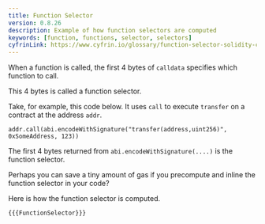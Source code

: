 ```yaml
---
title: Function Selector
version: 0.8.26
description: Example of how function selectors are computed
keywords: [function, functions, selector, selectors]
cyfrinLink: https://www.cyfrin.io/glossary/function-selector-solidity-code-example
---
```


When a function is called, the first 4 bytes of `calldata` specifies which function to call.

This 4 bytes is called a function selector.

Take, for example, this code below. It uses `call` to execute `transfer` on a contract at the address `addr`.

```solidity
addr.call(abi.encodeWithSignature("transfer(address,uint256)", 0xSomeAddress, 123))
```

The first 4 bytes returned from `abi.encodeWithSignature(....)` is the function selector.

Perhaps you can save a tiny amount of gas if you precompute and inline the function selector in your code?

Here is how the function selector is computed.

```solidity
{{{FunctionSelector}}}
```
